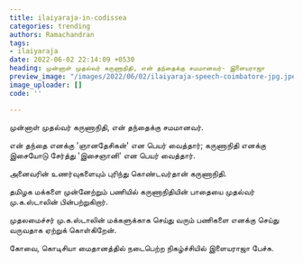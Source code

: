 ```yaml
---
title: ilaiyaraja-in-codissea
categories: trending
authors: Ramachandran
tags:
- ilaiyaraja
date: 2022-06-02 22:14:09 +0530
heading: முன்னாள் முதல்வர் கருணாநிதி, என் தந்தைக்கு சமமானவர்- இளையராஜா
preview_image: "/images/2022/06/02/ilaiyaraja-speech-coimbatore-jpg.jpeg"
image_uploader: []
code: ''

---
```

முன்னாள் முதல்வர் கருணாநிதி, என் தந்தைக்கு சமமானவர்.

என் தந்தை எனக்கு 'ஞானதேசிகன்' என பெயர் வைத்தார்; கருணாநிதி எனக்கு இசையோடு சேர்த்து 'இசைஞானி' என பெயர் வைத்தார்.

அனைவரின் உணர்வுகளையும் புரிந்து கொண்டவர்தான் கருணாநிதி.

தமிழக மக்களை முன்னேற்றும் பணியில் கருணாநிதியின் பாதையை முதல்வர் மு.க.ஸ்டாலின் பின்பற்றுகிறார்.

முதலமைச்சர் மு.க.ஸ்டாலின் மக்களுக்காக செய்து வரும் பணிகளை எனக்கு செய்து வருவதாக ஏற்றுக் கொள்கிறேன்.

கோவை, கொடிசியா மைதானத்தில் நடைபெற்ற நிகழ்ச்சியில் இளையராஜா பேச்சு.
